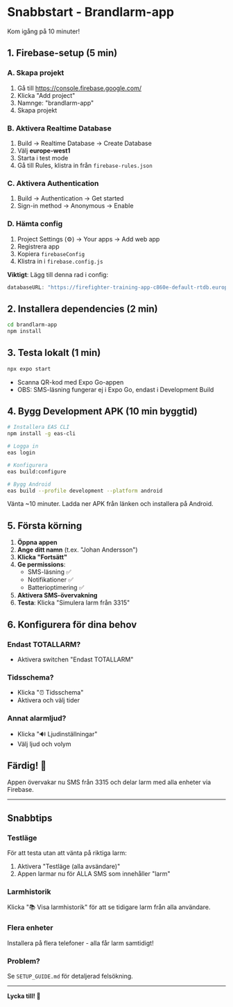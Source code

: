 # Snabbstart - Brandlarm-app

Kom igång på 10 minuter!

## 1. Firebase-setup (5 min)

### A. Skapa projekt
1. Gå till https://console.firebase.google.com/
2. Klicka "Add project"
3. Namnge: "brandlarm-app"
4. Skapa projekt

### B. Aktivera Realtime Database
1. Build → Realtime Database → Create Database
2. Välj **europe-west1**
3. Starta i test mode
4. Gå till Rules, klistra in från `firebase-rules.json`

### C. Aktivera Authentication
1. Build → Authentication → Get started
2. Sign-in method → Anonymous → Enable

### D. Hämta config
1. Project Settings (⚙️) → Your apps → Add web app
2. Registrera app
3. Kopiera `firebaseConfig`
4. Klistra in i `firebase.config.js`

**Viktigt**: Lägg till denna rad i config:
```javascript
databaseURL: "https://firefighter-training-app-c860e-default-rtdb.europe-west1.firebasedatabase.app"
```

## 2. Installera dependencies (2 min)

```bash
cd brandlarm-app
npm install
```

## 3. Testa lokalt (1 min)

```bash
npx expo start
```

- Scanna QR-kod med Expo Go-appen
- OBS: SMS-läsning fungerar ej i Expo Go, endast i Development Build

## 4. Bygg Development APK (10 min byggtid)

```bash
# Installera EAS CLI
npm install -g eas-cli

# Logga in
eas login

# Konfigurera
eas build:configure

# Bygg Android
eas build --profile development --platform android
```

Vänta ~10 minuter. Ladda ner APK från länken och installera på Android.

## 5. Första körning

1. **Öppna appen**
2. **Ange ditt namn** (t.ex. "Johan Andersson")
3. **Klicka "Fortsätt"**
4. **Ge permissions**:
   - SMS-läsning ✅
   - Notifikationer ✅
   - Batterioptimering ✅
5. **Aktivera SMS-övervakning**
6. **Testa**: Klicka "Simulera larm från 3315"

## 6. Konfigurera för dina behov

### Endast TOTALLARM?
- Aktivera switchen "Endast TOTALLARM"

### Tidsschema?
- Klicka "⏰ Tidsschema"
- Aktivera och välj tider

### Annat alarmljud?
- Klicka "🔊 Ljudinställningar"
- Välj ljud och volym

## Färdig! 🎉

Appen övervakar nu SMS från 3315 och delar larm med alla enheter via Firebase.

---

## Snabbtips

### Testläge
För att testa utan att vänta på riktiga larm:
1. Aktivera "Testläge (alla avsändare)"
2. Appen larmar nu för ALLA SMS som innehåller "larm"

### Larmhistorik
Klicka "📚 Visa larmhistorik" för att se tidigare larm från alla användare.

### Flera enheter
Installera på flera telefoner - alla får larm samtidigt!

### Problem?
Se `SETUP_GUIDE.md` för detaljerad felsökning.

---

**Lycka till! 🚒**
